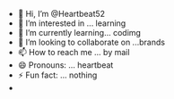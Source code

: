 - 👋 Hi, I’m @Heartbeat52
- 👀 I’m interested in ... learning
- 🌱 I’m currently learning... codimg
- 💞️ I’m looking to collaborate on ...brands
- 📫 How to reach me ... by mail
- 😄 Pronouns: ... heartbeat
- ⚡ Fun fact: ... nothing
- 

<!---
Heartbeat52/Heartbeat52 is a ✨ special ✨ repository because its `README.md` (this file) appears on your GitHub profile.
You can click the Preview link to take a look at your changes.
--->

